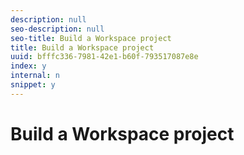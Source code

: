 ```yaml
---
description: null
seo-description: null
seo-title: Build a Workspace project
title: Build a Workspace project
uuid: bfffc336-7981-42e1-b60f-793517087e8e
index: y
internal: n
snippet: y
---
```


# Build a Workspace project

